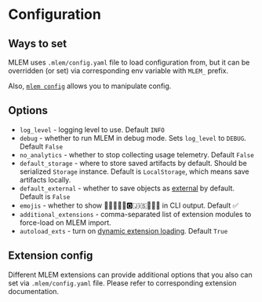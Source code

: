 # Configuration

## Ways to set

MLEM uses `.mlem/config.yaml` file to load configuration from, but it can be
overridden (or set) via corresponding env variable with `MLEM_` prefix.

Also, [`mlem config`](/doc/command-reference/config) allows you to manipulate
config.

## Options

- `log_level` - logging level to use. Default `INFO`
- `debug` - whether to run MLEM in debug mode. Sets `log_level` to `DEBUG`.
  Default `False`
- `no_analytics` - whether to stop collecting usage telemetry. Default `False`
- `default_storage` - where to store saved artifacts by default. Should be
  serialized `Storage` instance. Default is `LocalStorage`, which means save
  artifacts locally.
- `default_external` - whether to save objects as
  [external](/docs/user-guide/project-structure#External) by default. Default is
  `False`
- `emojis` - whether to show 💅🦉🤩🇪🇲🅾️🇯ℹ️🇸🤩🦉💅 in CLI output. Default ✅
- `additional_extensions` - comma-separated list of extension modules to
  force-load on MLEM import.
- `autoload_exts` - turn on
  [dynamic extension loading](/doc/user-guide/extending#extension-dynamic-loading).
  Default `True`

## Extension config

Different MLEM extensions can provide additional options that you also can set
via `.mlem/config.yaml` file. Please refer to corresponding extension
documentation.
